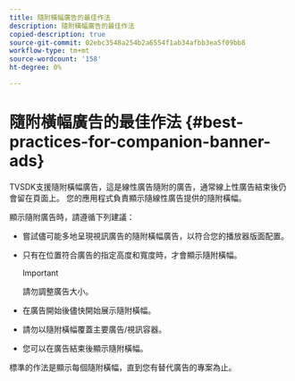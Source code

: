 ```yaml
---
title: 隨附橫幅廣告的最佳作法
description: 隨附橫幅廣告的最佳作法
copied-description: true
source-git-commit: 02ebc3548a254b2a6554f1ab34afbb3ea5f09bb8
workflow-type: tm+mt
source-wordcount: '158'
ht-degree: 0%

---
```


# 隨附橫幅廣告的最佳作法 {#best-practices-for-companion-banner-ads}

TVSDK支援隨附橫幅廣告，這是線性廣告隨附的廣告，通常線上性廣告結束後仍會留在頁面上。 您的應用程式負責顯示隨線性廣告提供的隨附橫幅。

顯示隨附廣告時，請遵循下列建議：

* 嘗試儘可能多地呈現視訊廣告的隨附橫幅廣告，以符合您的播放器版面配置。
* 只有在位置符合廣告的指定高度和寬度時，才會顯示隨附橫幅。

  >[!IMPORTANT]
  >
  >請勿調整廣告大小。

* 在廣告開始後儘快開始展示隨附橫幅。
* 請勿以隨附橫幅覆蓋主要廣告/視訊容器。
* 您可以在廣告結束後顯示隨附橫幅。

標準的作法是顯示每個隨附橫幅，直到您有替代廣告的專案為止。
